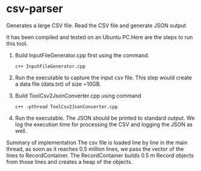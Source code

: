 # csv-parser
Generates a large CSV file. Read the CSV file and generate JSON output


It has been compiled and tested on an Ubuntu PC.Here are the steps to run this tool.

1. Build InputFileGenerator.cpp first using the command.

       c++ InputFileGenerator.cpp
       
2. Run the executable to capture the input csv file. This step would create a data file (data.txt) of size ~10GB.

3. Build ToolCsv2JsonConverter.cpp using command

       c++ -pthread ToolCsv2JsonConverter.cpp

4. Run the executable. The JSON should be printed to standard output. We log the execution time for processing the CSV and logging the JSON as well.





Summary of implementation
       The csv file is loaded line by line in the main thread, as soon as it reaches 0.5 million lines, we pass the vector of the lines to RecordContainer. The RecordContainer builds 0.5 m Record objects from those lines and creates a heap of the objects.

